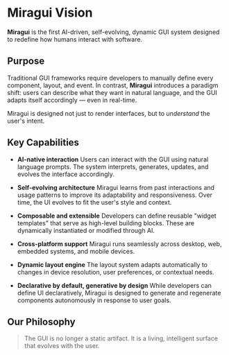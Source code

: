 # Miragui Vision

**Miragui** is the first AI-driven, self-evolving, dynamic GUI system designed to redefine how humans interact with software.

## Purpose

Traditional GUI frameworks require developers to manually define every component, layout, and event. In contrast, **Miragui** introduces a paradigm shift: users can describe what they want in natural language, and the GUI adapts itself accordingly — even in real-time.

Miragui is designed not just to render interfaces, but to *understand* the user's intent.

## Key Capabilities

* **AI-native interaction**
  Users can interact with the GUI using natural language prompts. The system interprets, generates, updates, and evolves the interface accordingly.

* **Self-evolving architecture**
  Miragui learns from past interactions and usage patterns to improve its adaptability and responsiveness. Over time, the UI evolves to fit the user's style and context.

* **Composable and extensible**
  Developers can define reusable "widget templates" that serve as high-level building blocks. These are dynamically instantiated or modified through AI.

* **Cross-platform support**
  Miragui runs seamlessly across desktop, web, embedded systems, and mobile devices.

* **Dynamic layout engine**
  The layout system adapts automatically to changes in device resolution, user preferences, or contextual needs.

* **Declarative by default, generative by design**
  While developers can define UI declaratively, Miragui is designed to generate and regenerate components autonomously in response to user goals.

## Our Philosophy

> The GUI is no longer a static artifact.
> It is a living, intelligent surface that evolves with the user.
